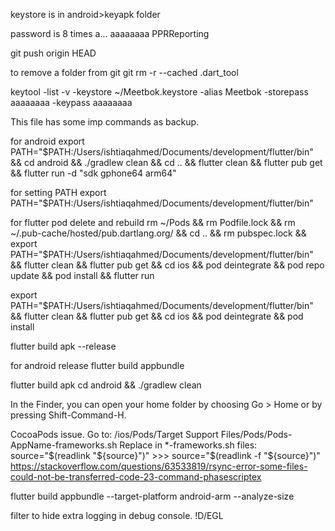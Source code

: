 keystore is in android>keyapk folder

password is 8 times a... aaaaaaaa
PPRReporting


git push origin HEAD

to remove a folder from git
git rm -r --cached .dart_tool   

keytool -list -v -keystore ~/Meetbok.keystore -alias Meetbok -storepass aaaaaaaa -keypass aaaaaaaa 

This file has some imp commands as backup.


for android
export PATH="$PATH:/Users/ishtiaqahmed/Documents/development/flutter/bin" && cd android && ./gradlew clean && cd .. && flutter clean && flutter pub get && flutter run -d "sdk gphone64 arm64"

for setting PATH
export PATH="$PATH:/Users/ishtiaqahmed/Documents/development/flutter/bin"

for flutter pod delete and rebuild
rm ~/Pods && rm Podfile.lock && rm ~/.pub-cache/hosted/pub.dartlang.org/ && cd .. && rm pubspec.lock && 
export PATH="$PATH:/Users/ishtiaqahmed/Documents/development/flutter/bin" && flutter clean && flutter pub get && cd ios && pod deintegrate && pod repo update && pod install && flutter run


export PATH="$PATH:/Users/ishtiaqahmed/Documents/development/flutter/bin" && flutter clean && flutter pub get && cd ios && pod deintegrate && pod install

flutter build apk --release

for android release
flutter build appbundle

flutter build apk
cd android && ./gradlew clean

In the Finder, you can open your home folder by choosing Go > Home or by pressing Shift-Command-H.

CocoaPods issue. Go to: /ios/Pods/Target Support Files/Pods/Pods-AppName-frameworks.sh
Replace in *-frameworks.sh files:
source="$(readlink "${source}")" >>> source="$(readlink -f "${source}")"
https://stackoverflow.com/questions/63533819/rsync-error-some-files-could-not-be-transferred-code-23-command-phasescriptex

flutter build appbundle --target-platform android-arm --analyze-size

filter to hide extra logging in debug console.
!D/EGL